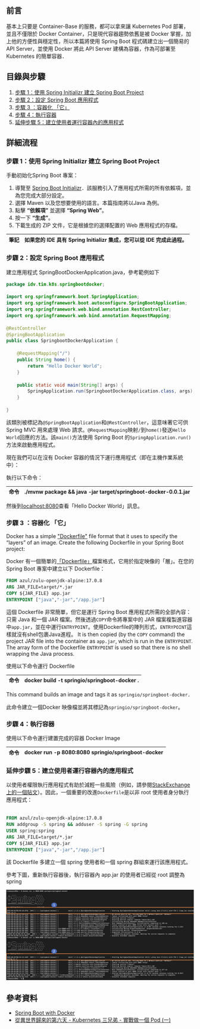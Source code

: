 

## 前言

基本上只要是 Container-Base 的服務，都可以拿來讓 Kubernetes Pod 部署，並且不僅限於 Docker Container，只是現代容器趨勢依舊是被 Docker 掌握，加上他的方便性與穩定性，所以本篇將使用 Spring Boot 程式碼建立出一個簡易的 API Server，並使用 Docker 將此 API Server 建構為容器，作為可部署至Kubernetes 的簡單容器．

## 目錄與步驟

1. [步驟 1：使用 Spring Initializr 建立 Spring Boot Project](#步驟-1使用-spring-initializr-建立--spring-boot-project)
2. [步驟 2：設定 Spring Boot 應用程式](#步驟-2設定-spring-boot-應用程式)
3. [步驟 3 ：容器化 「它」](#步驟3-容器化-它)
4. [步驟 4：執行容器](#步驟-3-容器化-它)
5. [延伸步驟 5：建立使用者運行容器內的應用程式](#延伸步驟-5建立使用者運行容器內的應用程式)

## 詳細流程

### 步驟 1：使用 Spring Initializr 建立  Spring Boot Project

手動初始化Spring Boot 專案：
1. 導覽至 [Spring Boot Initializr](https://start.spring.io)．該服務引入了應用程式所需的所有依賴項，並為您完成大部分設定。
2. 選擇 Maven 以及您想要使用的語言。本篇指南將以Java 為例。
3. 點擊 **“依賴項”** 並選擇 **“Spring Web”**。
4. 按一下 **“生成”**。
5. 下載生成的 ZIP 文件，它是根據您的選擇配置的 Web 應用程式的存檔。

| 筆記  | 如果您的 IDE 具有 Spring Initializr 集成，您可以從 IDE 完成此過程。 |
| --- | ------------------------------------------------ |

### 步驟 2：設定 Spring Boot 應用程式

建立應用程式 SpringBootDockerApplication.java，參考範例如下

~~~ java
package idv.tim.k8s.springbootdocker;  
  
import org.springframework.boot.SpringApplication;  
import org.springframework.boot.autoconfigure.SpringBootApplication;  
import org.springframework.web.bind.annotation.RestController;  
import org.springframework.web.bind.annotation.RequestMapping;  
  
@RestController  
@SpringBootApplication  
public class SpringbootDockerApplication {  
  
    @RequestMapping("/")  
    public String home() {  
        return "Hello Docker World";  
    }  
  
    public static void main(String[] args) {  
        SpringApplication.run(SpringbootDockerApplication.class, args);  
    }  
  
}
~~~

該類別被標記為`@SpringBootApplication`和`@RestController`，這意味著它可供 Spring MVC 用來處理 Web 請求。`@RequestMapping`映射`/`到`home()`發送`Hello World`回應的方法。該`main()`方法使用 Spring Boot 的`SpringApplication.run()`方法來啟動應用程式。

現在我們可以在沒有 Docker 容器的情況下運行應用程式（即在主機作業系統中）：

執行以下命令：

| 命令  | ./mvnw package && java -jar target/springboot-docker-0.0.1.jar |
| --- | -------------------------------------------------------------- |
然後到[localhost:8080](http://localhost:8080/)查看「Hello Docker World」訊息。

### 步驟 3 ：容器化 「它」

Docker has a simple ["Dockerfile"](https://docs.docker.com/reference/builder/) file format that it uses to specify the “layers” of an image. Create the following Dockerfile in your Spring Boot project:

Docker 有一個簡單的[「Dockerfile」](https://docs.docker.com/reference/builder/)檔案格式，它用於指定映像的「層」。在您的 Spring Boot 專案中建立以下 Dockerfile：

~~~ DockerFile
FROM azul/zulu-openjdk-alpine:17.0.8  
ARG JAR_FILE=target/*.jar  
COPY ${JAR_FILE} app.jar  
ENTRYPOINT ["java","-jar","/app.jar"]
~~~

這個 Dockerfile 非常簡單，但它是運行 Spring Boot 應用程式所需的全部內容：只需 Java 和一個 JAR 檔案。然後透過`COPY`命令將專案中的 JAR 檔案複製進容器中`app.jar`，並在中運行`ENTRYPOINT`。使用Dockerfile的陣列形式，`ENTRYPOINT`這樣就沒有shell包裹Java進程。
It is then copied (by the `COPY` command) the project JAR file into the container as `app.jar`, which is run in the `ENTRYPOINT`. The array form of the Dockerfile `ENTRYPOINT` is used so that there is no shell wrapping the Java process.

使用以下命令運行 Dockerfile

| 命令  | docker build -t springio/springboot-docker . |
| --- | -------------------------------------------- |
This command builds an image and tags it as `springio/springboot-docker`．

此命令建立一個Docker 映像檔並將其標記為`springio/springboot-docker`。

### 步驟 4：執行容器

使用以下命令運行建置完成的容器 Docker Image

| 命令  | docker run -p 8080:8080 springio/springboot-docker |
| --- | -------------------------------------------------- |

### 延伸步驟 5：建立使用者運行容器內的應用程式

以使用者權限執行應用程式有助於減輕一些風險（例如，請參閱[StackExchange 上的一個貼文](https://security.stackexchange.com/questions/106860/can-a-root-user-inside-a-docker-lxc-break-the-security-of-the-whole-system)）。因此，一個重要的改進`Dockerfile`是以非 root 使用者身分執行應用程式：

~~~ Dockerfile

FROM azul/zulu-openjdk-alpine:17.0.8  
RUN addgroup -S spring && adduser -S spring -G spring  
USER spring:spring  
ARG JAR_FILE=target/*.jar  
COPY ${JAR_FILE} app.jar  
ENTRYPOINT ["java","-jar","/app.jar"]

~~~

該 Dockerfile 多建立一個 spring 使用者和一個 spring 群組來運行該應用程式。

參考下圖，重新執行容器後，執行容器內 app.jar 的使用者已經從 root 調整為 spring

![RunSpringBoot](pictures/runspringboot_pic1.png)

## 參考資料

+ [Spring Boot with Docker](https://spring.io/guides/gs/spring-boot-docker)
+ [從異世界歸來的第六天 - Kubernetes 三兄弟 - 實戰做一個 Pod (一)](https://ithelp.ithome.com.tw/articles/10288199?sc=iThelpR)